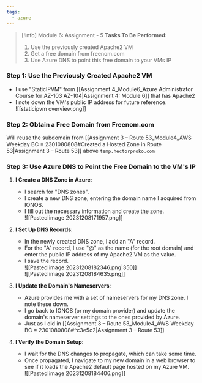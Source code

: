```yaml
---
tags:
  - azure
---
```

> [!info] Module 6: Assignment - 5
> **Tasks To Be Performed:** 
> 1. Use the previously created Apache2 VM 
> 2. Get a free domain from freenom.com 
> 3. Use Azure DNS to point this free domain to your VMs IP

### Step 1: Use the Previously Created Apache2 VM
- I use "StaticIPVM" from [[Assignment 4_Module6_Azure Administrator Course for AZ-103 AZ-104|Assignment 4: Module 6]] that has Apache2
- I note down the VM's public IP address for future reference.
  <br>![[staticipvm overview.png]]
### Step 2: Obtain a Free Domain from Freenom.com

Will reuse the subdomain from [[Assignment 3 – Route 53_Module4_AWS Weekday BC = 2301080808#Created a Hosted Zone in Route 53|Assignment 3 – Route 53]] above `temp.hectorproko.com`

### Step 3: Use Azure DNS to Point the Free Domain to the VM's IP

1. **I Create a DNS Zone in Azure**:
    
    - I search for "DNS zones".
    - I create a new DNS zone, entering the domain name I acquired from IONOS.
    - I fill out the necessary information and create the zone.
      <br>![[Pasted image 20231208171957.png]]
2. **I Set Up DNS Records**:
    
    - In the newly created DNS zone, I add an "A" record.
    - For the "A" record, I use "@" as the name (for the root domain) and enter the public IP address of my Apache2 VM as the value.
    - I save the record.
      <br>![[Pasted image 20231208182346.png|350]]
      <br>![[Pasted image 20231208184635.png]]
1. **I Update the Domain's Nameservers**:
    
    - Azure provides me with a set of nameservers for my DNS zone. I note these down.
    - I go back to IONOS (or my domain provider) and update the domain's nameserver settings to the ones provided by Azure.
     - Just as I did in [[Assignment 3 – Route 53_Module4_AWS Weekday BC = 2301080808#^c3e5c2|Assignment 3 – Route 53]] 
4. **I Verify the Domain Setup**:
    
    - I wait for the DNS changes to propagate, which can take some time.
    - Once propagated, I navigate to my new domain in a web browser to see if it loads the Apache2 default page hosted on my Azure VM.
      <br>![[Pasted image 20231208184406.png]]



